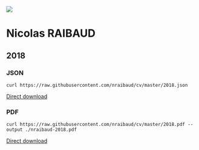 <img src="https://media.giphy.com/media/zOvBKUUEERdNm/giphy.gif" />

# Nicolas RAIBAUD

## 2018

### JSON
```curl
curl https://raw.githubusercontent.com/nraibaud/cv/master/2018.json
```

[Direct download](https://raw.githubusercontent.com/nraibaud/cv/master/2018.json)

### PDF
```curl
curl https://raw.githubusercontent.com/nraibaud/cv/master/2018.pdf --output ./nraibaud-2018.pdf
```

[Direct download](https://raw.githubusercontent.com/nraibaud/cv/master/nraibaud-2018.pdf)
